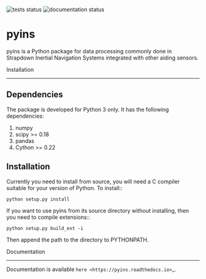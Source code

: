 ![tests status](https://github.com/nmayorov/pyins/actions/workflows/build_and_test.yaml/badge.svg)
![documentation status](https://readthedocs.org/projects/pyins/badge/?version=latest)


pyins
=====

pyins is a Python package for data processing commonly done in Strapdown
Inertial Navigation Systems integrated with other aiding sensors.


Installation
************

Dependencies
------------

The package is developed for Python 3 only. It has the following dependencies:

1. numpy
2. scipy >= 0.18
3. pandas
4. Cython >= 0.22

Installation
------------

Currently you need to install from source, you will need a C compiler suitable
for your version of Python. To install::

    python setup.py install

If you want to use pyins from its source directory without installing, then
you need to compile extensions::

    python setup.py build_ext -i

Then append the path to the directory to PYTHONPATH.

Documentation
*************

Documentation is available `here <https://pyins.readthedocs.io>`_.
